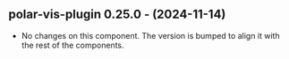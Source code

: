   ## polar-vis-plugin 0.25.0 - (2024-11-14)
  
  * No changes on this component. The version is bumped to align it
    with the rest of the components.
